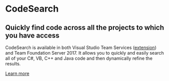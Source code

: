 # CodeSearch
## Quickly find code across all the projects to which you have access

CodeSearch is available in both Visual Studio Team Services ([extension](https://marketplace.visualstudio.com/items?itemName=ms.vss-code-search)) and Team Foundation Server 2017. It allows you to quickly and easily search all of your C#, VB, C++ and Java code and then dynamically refine the results.


[Learn more](https://www.visualstudio.com/en-us/docs/search/overview)